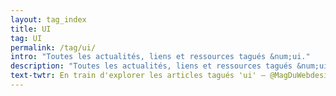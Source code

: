 ```yaml
---
layout: tag_index
title: UI
tag: UI
permalink: /tag/ui/
intro: "Toutes les actualités, liens et ressources tagués &num;ui."
description: "Toutes les actualités, liens et ressources tagués &num;ui."
text-twtr: En train d'explorer les articles tagués 'ui' — @MagDuWebdesign
---
```

